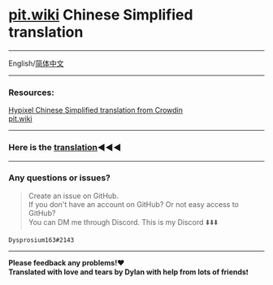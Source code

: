 # [pit.wiki](https://pit.wiki/) Chinese Simplified translation

---

 English/[简体中文](https://github.com/Dysprosium163/pitwiki_CS_translation/blob/main/README_Chinese_Simplified.md#pitwiki%E7%AE%80%E4%BD%93%E4%B8%AD%E6%96%87%E7%BF%BB%E8%AF%91)

---

 ### Resources:                                   
 [Hypixel Chinese Simplified translation from Crowdin](https://crowdin.com/project/hypixel/zh-CN)     
 [pit.wiki](https://pit.wiki/)

---

### Here is the [translation](https://github.com/Dysprosium163/pitwiki_CS_translation/tree/main/CS_Translation):arrow_backward::arrow_backward::arrow_backward:  

---

 ### Any questions or issues?     
 >Create an issue on GitHub.     
 >If you don't have an account on GitHub? Or not easy access to GitHub?  
 >You can DM me through Discord.
 > This is my Discord :arrow_down::arrow_down::arrow_down:
 
    Dysprosium163#2143

---

**Please feedback any problems!:heart:**  
**Translated with love and tears by Dylan with help from lots of friends**:heavy_exclamation_mark:  